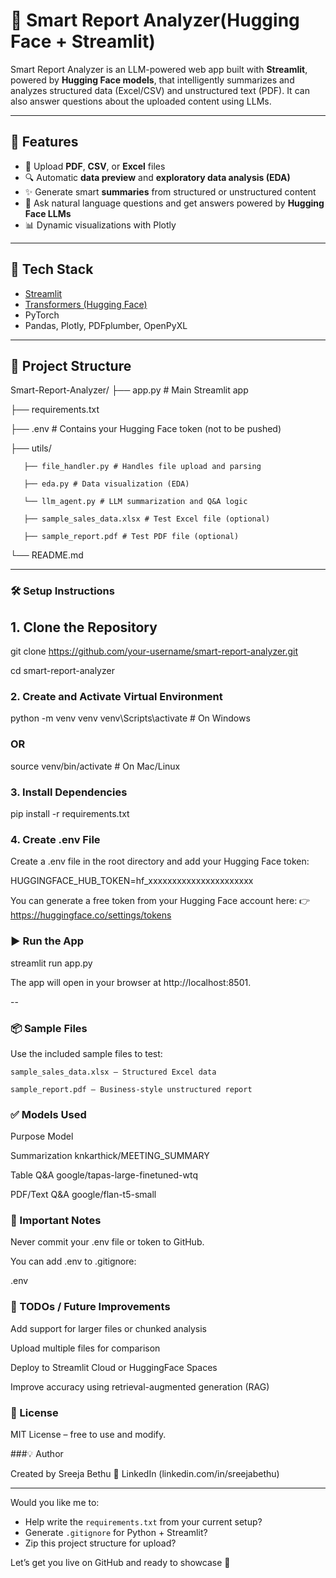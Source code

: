 # 🧠 Smart Report Analyzer(Hugging Face + Streamlit)

Smart Report Analyzer is an LLM-powered web app built with **Streamlit**, powered by **Hugging Face models**, that intelligently summarizes and analyzes structured data (Excel/CSV) and unstructured text (PDF). It can also answer questions about the uploaded content using LLMs.

---

## 🚀 Features

- 📄 Upload **PDF**, **CSV**, or **Excel** files
- 🔍 Automatic **data preview** and **exploratory data analysis (EDA)**
- ✨ Generate smart **summaries** from structured or unstructured content
- 💬 Ask natural language questions and get answers powered by **Hugging Face LLMs**
- 📊 Dynamic visualizations with Plotly

---

## 🧰 Tech Stack

- [Streamlit](https://streamlit.io/)
- [Transformers (Hugging Face)](https://huggingface.co/docs/transformers/index)
- PyTorch
- Pandas, Plotly, PDFplumber, OpenPyXL

---

## 📁 Project Structure

 Smart-Report-Analyzer/ 
 ├── app.py # Main Streamlit app 
 
 ├── requirements.txt 
 
 ├── .env # Contains your Hugging Face token (not to be pushed) 
 
 ├── utils/ 
 
       ├── file_handler.py # Handles file upload and parsing 
       
       ├── eda.py # Data visualization (EDA) 
       
       └── llm_agent.py # LLM summarization and Q&A logic 
    
       ├── sample_sales_data.xlsx # Test Excel file (optional) 
        
       ├── sample_report.pdf # Test PDF file (optional) 
    
└── README.md


---

### 🛠️ Setup Instructions

##  1. Clone the Repository

git clone https://github.com/your-username/smart-report-analyzer.git

cd smart-report-analyzer


### 2. **Create and Activate Virtual Environment**

python -m venv venv
venv\Scripts\activate      # On Windows


### OR
source venv/bin/activate   # On Mac/Linux


### 3. Install Dependencies

pip install -r requirements.txt


### 4. Create .env File

Create a .env file in the root directory and add your Hugging Face token:

HUGGINGFACE_HUB_TOKEN=hf_xxxxxxxxxxxxxxxxxxxxxx

You can generate a free token from your Hugging Face account here:
👉 https://huggingface.co/settings/tokens


### ▶️ Run the App

streamlit run app.py

The app will open in your browser at http://localhost:8501.

--

### 📦 Sample Files

Use the included sample files to test:

    sample_sales_data.xlsx – Structured Excel data

    sample_report.pdf – Business-style unstructured report


### ✅ Models Used

Purpose	Model

Summarization	knkarthick/MEETING_SUMMARY

Table Q&A	google/tapas-large-finetuned-wtq

PDF/Text Q&A	google/flan-t5-small


### 🔐 Important Notes

Never commit your .env file or token to GitHub.

You can add .env to .gitignore:

.env

### 📌 TODOs / Future Improvements

Add support for larger files or chunked analysis

Upload multiple files for comparison

Deploy to Streamlit Cloud or HuggingFace Spaces

Improve accuracy using retrieval-augmented generation (RAG)


### 📄 License

MIT License – free to use and modify.


###💡 Author

Created by Sreeja Bethu
🔗 LinkedIn (linkedin.com/in/sreejabethu)


---

Would you like me to:

- Help write the `requirements.txt` from your current setup?
- Generate `.gitignore` for Python + Streamlit?
- Zip this project structure for upload?

Let’s get you live on GitHub and ready to showcase 💫
